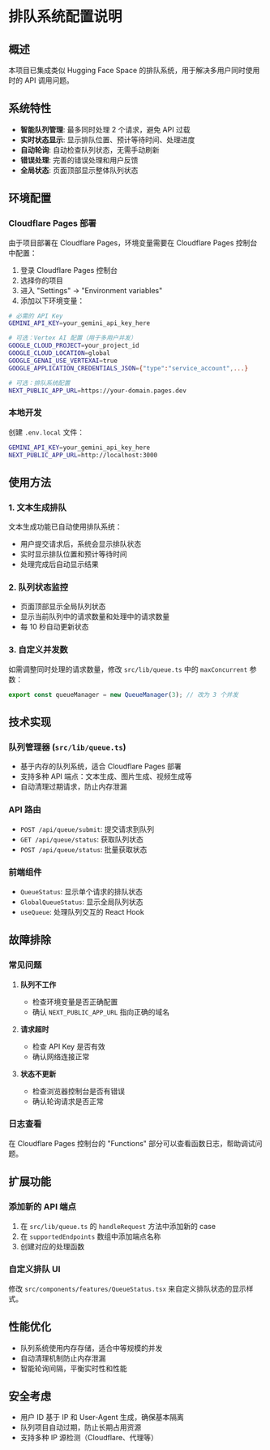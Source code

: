 # 排队系统配置说明

## 概述

本项目已集成类似 Hugging Face Space 的排队系统，用于解决多用户同时使用时的 API 调用问题。

## 系统特性

- **智能队列管理**: 最多同时处理 2 个请求，避免 API 过载
- **实时状态显示**: 显示排队位置、预计等待时间、处理进度
- **自动轮询**: 自动检查队列状态，无需手动刷新
- **错误处理**: 完善的错误处理和用户反馈
- **全局状态**: 页面顶部显示整体队列状态

## 环境配置

### Cloudflare Pages 部署

由于项目部署在 Cloudflare Pages，环境变量需要在 Cloudflare Pages 控制台中配置：

1. 登录 Cloudflare Pages 控制台
2. 选择你的项目
3. 进入 "Settings" -> "Environment variables"
4. 添加以下环境变量：

```bash
# 必需的 API Key
GEMINI_API_KEY=your_gemini_api_key_here

# 可选：Vertex AI 配置（用于多用户并发）
GOOGLE_CLOUD_PROJECT=your_project_id
GOOGLE_CLOUD_LOCATION=global
GOOGLE_GENAI_USE_VERTEXAI=true
GOOGLE_APPLICATION_CREDENTIALS_JSON={"type":"service_account",...}

# 可选：排队系统配置
NEXT_PUBLIC_APP_URL=https://your-domain.pages.dev
```

### 本地开发

创建 `.env.local` 文件：

```bash
GEMINI_API_KEY=your_gemini_api_key_here
NEXT_PUBLIC_APP_URL=http://localhost:3000
```

## 使用方法

### 1. 文本生成排队

文本生成功能已自动使用排队系统：

- 用户提交请求后，系统会显示排队状态
- 实时显示排队位置和预计等待时间
- 处理完成后自动显示结果

### 2. 队列状态监控

- 页面顶部显示全局队列状态
- 显示当前队列中的请求数量和处理中的请求数量
- 每 10 秒自动更新状态

### 3. 自定义并发数

如需调整同时处理的请求数量，修改 `src/lib/queue.ts` 中的 `maxConcurrent` 参数：

```typescript
export const queueManager = new QueueManager(3); // 改为 3 个并发
```

## 技术实现

### 队列管理器 (`src/lib/queue.ts`)

- 基于内存的队列系统，适合 Cloudflare Pages 部署
- 支持多种 API 端点：文本生成、图片生成、视频生成等
- 自动清理过期请求，防止内存泄漏

### API 路由

- `POST /api/queue/submit`: 提交请求到队列
- `GET /api/queue/status`: 获取队列状态
- `POST /api/queue/status`: 批量获取状态

### 前端组件

- `QueueStatus`: 显示单个请求的排队状态
- `GlobalQueueStatus`: 显示全局队列状态
- `useQueue`: 处理队列交互的 React Hook

## 故障排除

### 常见问题

1. **队列不工作**
   - 检查环境变量是否正确配置
   - 确认 `NEXT_PUBLIC_APP_URL` 指向正确的域名

2. **请求超时**
   - 检查 API Key 是否有效
   - 确认网络连接正常

3. **状态不更新**
   - 检查浏览器控制台是否有错误
   - 确认轮询请求是否正常

### 日志查看

在 Cloudflare Pages 控制台的 "Functions" 部分可以查看函数日志，帮助调试问题。

## 扩展功能

### 添加新的 API 端点

1. 在 `src/lib/queue.ts` 的 `handleRequest` 方法中添加新的 case
2. 在 `supportedEndpoints` 数组中添加端点名称
3. 创建对应的处理函数

### 自定义排队 UI

修改 `src/components/features/QueueStatus.tsx` 来自定义排队状态的显示样式。

## 性能优化

- 队列系统使用内存存储，适合中等规模的并发
- 自动清理机制防止内存泄漏
- 智能轮询间隔，平衡实时性和性能

## 安全考虑

- 用户 ID 基于 IP 和 User-Agent 生成，确保基本隔离
- 队列项目自动过期，防止长期占用资源
- 支持多种 IP 源检测（Cloudflare、代理等）
